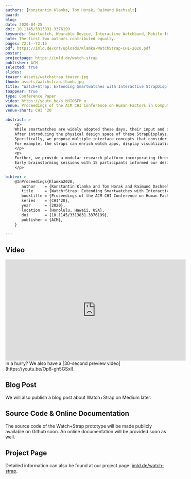 ```yaml
---
authors: [Konstantin Klamka, Tom Horak, Raimund Dachselt]
award:
blog: 
date: 2020-04-25
doi: 10.1145/3313831.3376199
keywords: Smartwatch, Wearable Device, Interactive Watchband, Mobile Interaction, Mobile Visualization, Flexible Displays, MDE
note: The first two authors contributed equally.
pages: 72:1--72:15
pdf: https://imld.de/cnt/uploads/Klamka-WatchStrap-CHI-2020.pdf
poster:
projectpage: https://imld.de/watch-strap
publisher: ACM
selected: true
slides: 
teaser: assets/watchstrap.teaser.jpg
thumb: assets/watchstrap.thumb.jpg
title: "Watch+Strap: Extending Smartwatches with Interactive StrapDisplays"
toappear: true
type: Conference Paper
video: https://youtu.be/s_bHI0SFM_o
venue: Proceedings of the ACM CHI Conference on Human Factors in Computing Systems
venue-short: CHI '20

abstract: >
    <p>
    While smartwatches are widely adopted these days, their input and output space remains fairly limited by their screen size. We present StrapDisplays—interactive watchbands with embedded display and touch technologies—that enhance commodity watches and extend their input and output capabilities.
    After introducing the physical design space of these StrapDisplays, we explore how to combine a smartwatch and straps in a synergistic Watch+Strap system.
    Specifically, we propose multiple interface concepts that consider promising content distributions, interaction techniques, usage types, and display roles.
    For example, the straps can enrich watch apps, display visualizations, provide glanceable feedback, or help avoiding occlusion issues.
    </p>
    <p>
    Further, we provide a modular research platform incorporating three StrapDisplay prototypes and a flexible web-based software architecture, demonstrating the feasibility of our approach.
    Early brainstorming sessions with 15 participants informed our design process, while later interviews with six experts supported our concepts and provided valuable feedback for future developments.
    </p>

bibtex: >
    @InProceedings{Klamka2020,
       author    = {Konstantin Klamka and Tom Horak and Raimund Dachselt},
       title     = {Watch+Strap: Extending Smartwatches with Interactive StrapDisplays},
       booktitle = {Proceedings of the ACM CHI Conference on Human Factors in Computing Systems},
       series    = {CHI'20},
       year      = {2020},
       location  = {Honolulu, Hawaii, USA},
       doi       = {10.1145/3313831.3376199},
       publisher = {ACM},
    }

---
```

## Video
<iframe width="560" height="315" src="https://www.youtube.com/embed//s_bHI0SFM_o" frameborder="0" gesture="media" allow="encrypted-media" allowfullscreen></iframe>
In a hurry? We also have a [30-second preview video](https://youtu.be/Op8-gh5GSxI).

## Blog Post
We will also publish a blog post about Watch+Strap on Medium later.

## Source Code & Online Documentation
The source code of the Watch+Strap prototype will be made publicly available on Github soon.
An online documentation will be provided soon as well.

## Project Page
Detailed information can also be found at our project page: [imld.de/watch-strap](https://imld.de/watch-strap).